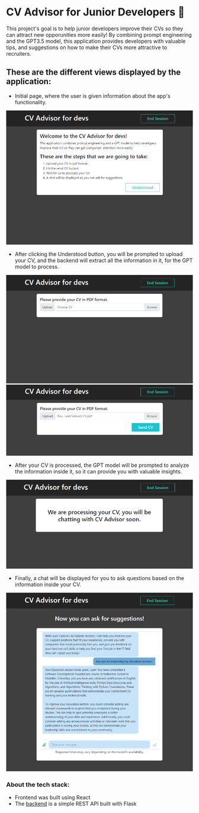 # CV Advisor for Junior Developers 🚀

This project's goal is to help junior developers improve their CVs so they can attract new opporunities
more easily!
By combining prompt engineering and the GPT3.5 model, this application provides developers with valuable
tips, and suggestions on how to make their CVs more attractive to recruiters.

## These are the different views displayed by the application:

- Initial page, where the user is given information about the app's functionality.

<img src="./readme_media/view1.png">

- After clicking the Understood button, you will be prompted to upload your CV, and the backend will extract
  all the information in it, for the GPT model to process.

<img src="./readme_media/view2.png">
<img src="./readme_media/view3.png">

- After your CV is processed, the GPT model will be prompted to analyze the information inside it, so it can
  provide you with valuable insights.

<img src="./readme_media/view4.png">

- Finally, a chat will be displayed for you to ask questions based on the information inside your CV.

<img src="./readme_media/view5.png">

### About the tech stack:

- Frontend was built using React
- The [backend](https://github.com/Juansu01/CV-Advisor-GPT-BackEnd) is a simple REST API built with Flask
